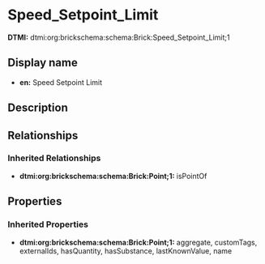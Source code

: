 # Speed_Setpoint_Limit
**DTMI:** dtmi:org:brickschema:schema:Brick:Speed_Setpoint_Limit;1
## Display name
- **en:** Speed Setpoint Limit
## Description
## Relationships
### Inherited Relationships
* **dtmi:org:brickschema:schema:Brick:Point;1:** isPointOf
## Properties
### Inherited Properties
* **dtmi:org:brickschema:schema:Brick:Point;1:** aggregate, customTags, externalIds, hasQuantity, hasSubstance, lastKnownValue, name
